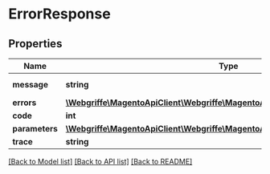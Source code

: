 # ErrorResponse

## Properties
Name | Type | Description | Notes
------------ | ------------- | ------------- | -------------
**message** | **string** | Error message | 
**errors** | [**\Webgriffe\MagentoApiClient\Webgriffe\MagentoApiClient\Model\ErrorErrors**](ErrorErrors.md) |  | [optional] 
**code** | **int** | Error code | [optional] 
**parameters** | [**\Webgriffe\MagentoApiClient\Webgriffe\MagentoApiClient\Model\ErrorParameters**](ErrorParameters.md) |  | [optional] 
**trace** | **string** | Stack trace | [optional] 

[[Back to Model list]](../README.md#documentation-for-models) [[Back to API list]](../README.md#documentation-for-api-endpoints) [[Back to README]](../README.md)


